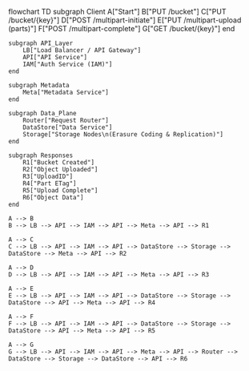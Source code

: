 flowchart TD
subgraph Client
A["Start"]
B["PUT /bucket"]
C["PUT /bucket/{key}"]
D["POST /multipart-initiate"]
E["PUT /multipart-upload (parts)"]
F["POST /multipart-complete"]
G["GET /bucket/{key}"]
end

    subgraph API_Layer
        LB["Load Balancer / API Gateway"]
        API["API Service"]
        IAM["Auth Service (IAM)"]
    end

    subgraph Metadata
        Meta["Metadata Service"]
    end

    subgraph Data_Plane
        Router["Request Router"]
        DataStore["Data Service"]
        Storage["Storage Nodes\n(Erasure Coding & Replication)"]
    end

    subgraph Responses
        R1["Bucket Created"]
        R2["Object Uploaded"]
        R3["UploadID"]
        R4["Part ETag"]
        R5["Upload Complete"]
        R6["Object Data"]
    end

    A --> B
    B --> LB --> API --> IAM --> API --> Meta --> API --> R1

    A --> C
    C --> LB --> API --> IAM --> API --> DataStore --> Storage --> DataStore --> Meta --> API --> R2

    A --> D
    D --> LB --> API --> IAM --> API --> Meta --> API --> R3

    A --> E
    E --> LB --> API --> IAM --> API --> DataStore --> Storage --> DataStore --> API --> Meta --> API --> R4

    A --> F
    F --> LB --> API --> IAM --> API --> DataStore --> Storage --> DataStore --> API --> Meta --> API --> R5

    A --> G
    G --> LB --> API --> IAM --> API --> Meta --> API --> Router --> DataStore --> Storage --> DataStore --> API --> R6